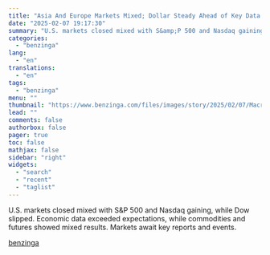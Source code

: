 ```yaml
---
title: "Asia And Europe Markets Mixed; Dollar Steady Ahead of Key Data - Global Markets Today While US Slept"
date: "2025-02-07 19:17:30"
summary: "U.S. markets closed mixed with S&amp;P 500 and Nasdaq gaining, while Dow slipped. Economic data exceeded expectations, while commodities and futures showed mixed results. Markets await key reports and events."
categories:
  - "benzinga"
lang:
  - "en"
translations:
  - "en"
tags:
  - "benzinga"
menu: ""
thumbnail: "https://www.benzinga.com/files/images/story/2025/02/07/Macro-Shot-Of-Computer-Monitor-With-Worl.jpeg"
lead: ""
comments: false
authorbox: false
pager: true
toc: false
mathjax: false
sidebar: "right"
widgets:
  - "search"
  - "recent"
  - "taglist"
---
```


U.S. markets closed mixed with S&P 500 and Nasdaq gaining, while Dow slipped. Economic data exceeded expectations, while commodities and futures showed mixed results. Markets await key reports and events.

[benzinga](https://www.benzinga.com/markets/forex/25/02/43555810/asia-and-europe-markets-mixed-dollar-steady-ahead-of-key-data-global-markets-today-while-us-slept)
